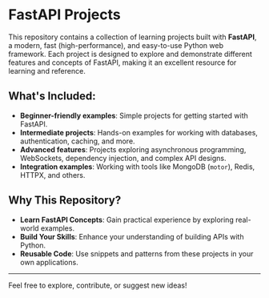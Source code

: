 # FastAPI Projects


This repository contains a collection of learning projects built with **FastAPI**, a modern, fast (high-performance), and easy-to-use Python web framework. Each project is designed to explore and demonstrate different features and concepts of FastAPI, making it an excellent resource for learning and reference.

## What's Included:
- **Beginner-friendly examples**: Simple projects for getting started with FastAPI.
- **Intermediate projects**: Hands-on examples for working with databases, authentication, caching, and more.
- **Advanced features**: Projects exploring asynchronous programming, WebSockets, dependency injection, and complex API designs.
- **Integration examples**: Working with tools like MongoDB (`motor`), Redis, HTTPX, and others.

## Why This Repository?
- **Learn FastAPI Concepts**: Gain practical experience by exploring real-world examples.
- **Build Your Skills**: Enhance your understanding of building APIs with Python.
- **Reusable Code**: Use snippets and patterns from these projects in your own applications.

---
Feel free to explore, contribute, or suggest new ideas!
